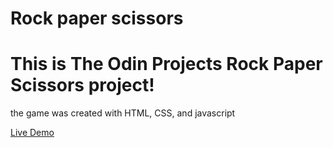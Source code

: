 # Rock paper scissors
<h1>This is The Odin Projects Rock Paper Scissors project!</h1>

the game was created with HTML, CSS, and javascript

[Live Demo](https://zippo212.github.io/rock-paper-scissors/)